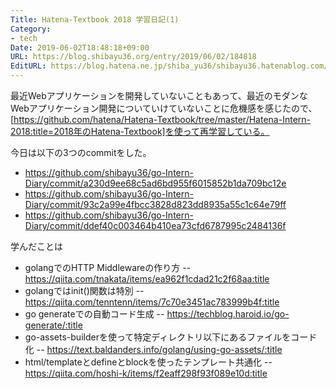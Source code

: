 ```yaml
---
Title: Hatena-Textbook 2018 学習日記(1)
Category:
- tech
Date: 2019-06-02T18:48:18+09:00
URL: https://blog.shibayu36.org/entry/2019/06/02/184818
EditURL: https://blog.hatena.ne.jp/shiba_yu36/shibayu36.hatenablog.com/atom/entry/17680117127179980382
---
```


最近Webアプリケーションを開発していないこともあって、最近のモダンなWebアプリケーション開発についていけていないことに危機感を感じたので、[https://github.com/hatena/Hatena-Textbook/tree/master/Hatena-Intern-2018:title=2018年のHatena-Textbook]を使って再学習している。

今日は以下の3つのcommitをした。

- https://github.com/shibayu36/go-Intern-Diary/commit/a230d9ee68c5ad6bd955f6015852b1da709bc12e
- https://github.com/shibayu36/go-Intern-Diary/commit/93c2a99e4fbcc3828d823dd8935a55c1c64e79ff
- https://github.com/shibayu36/go-Intern-Diary/commit/ddef40c003464b410ea73cfd6787995c2484136f

学んだことは
- golangでのHTTP Middlewareの作り方
-- https://qiita.com/tnakata/items/ea962f1cdad21c2f68aa:title
- golangではinit()関数は特別
-- https://qiita.com/tenntenn/items/7c70e3451ac783999b4f:title
- go generateでの自動コード生成
-- https://techblog.haroid.io/go-generate/:title
- go-assets-builderを使って特定ディレクトリ以下にあるファイルをコード化
-- https://text.baldanders.info/golang/using-go-assets/:title
- html/templateとdefineとblockを使ったテンプレート共通化
-- https://qiita.com/hoshi-k/items/f2eaff298f93f089e10d:title

